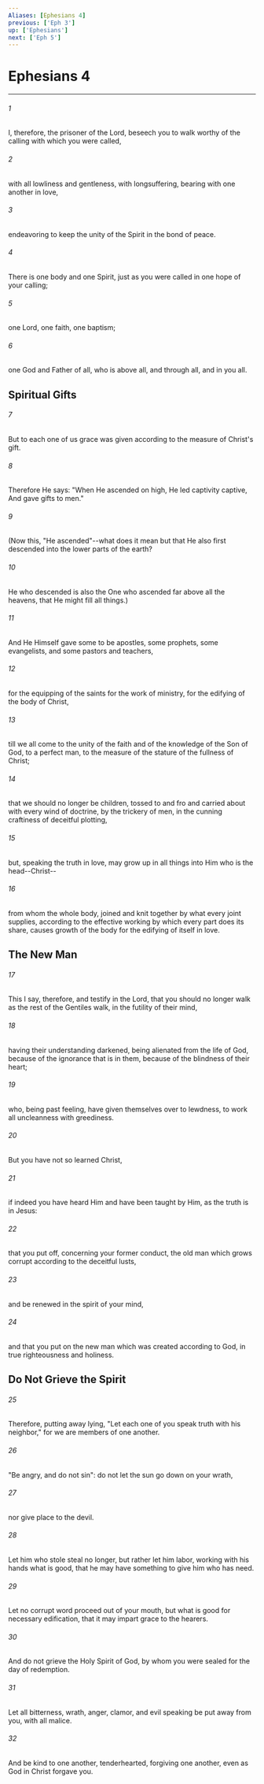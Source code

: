 ```yaml
---
Aliases: [Ephesians 4]
previous: ['Eph 3']
up: ['Ephesians']
next: ['Eph 5']
---
```

# Ephesians 4

***


###### 1 
I, therefore, the prisoner of the Lord, beseech you to walk worthy of the calling with which you were called, 

###### 2 
with all lowliness and gentleness, with longsuffering, bearing with one another in love, 

###### 3 
endeavoring to keep the unity of the Spirit in the bond of peace. 

###### 4 
There is one body and one Spirit, just as you were called in one hope of your calling; 

###### 5 
one Lord, one faith, one baptism; 

###### 6 
one God and Father of all, who is above all, and through all, and in you all.

## Spiritual Gifts 

###### 7 
But to each one of us grace was given according to the measure of Christ's gift. 

###### 8 
Therefore He says: "When He ascended on high, He led captivity captive, And gave gifts to men." 

###### 9 
(Now this, "He ascended"--what does it mean but that He also first descended into the lower parts of the earth? 

###### 10 
He who descended is also the One who ascended far above all the heavens, that He might fill all things.) 

###### 11 
And He Himself gave some to be apostles, some prophets, some evangelists, and some pastors and teachers, 

###### 12 
for the equipping of the saints for the work of ministry, for the edifying of the body of Christ, 

###### 13 
till we all come to the unity of the faith and of the knowledge of the Son of God, to a perfect man, to the measure of the stature of the fullness of Christ; 

###### 14 
that we should no longer be children, tossed to and fro and carried about with every wind of doctrine, by the trickery of men, in the cunning craftiness of deceitful plotting, 

###### 15 
but, speaking the truth in love, may grow up in all things into Him who is the head--Christ-- 

###### 16 
from whom the whole body, joined and knit together by what every joint supplies, according to the effective working by which every part does its share, causes growth of the body for the edifying of itself in love.

## The New Man 

###### 17 
This I say, therefore, and testify in the Lord, that you should no longer walk as the rest of the Gentiles walk, in the futility of their mind, 

###### 18 
having their understanding darkened, being alienated from the life of God, because of the ignorance that is in them, because of the blindness of their heart; 

###### 19 
who, being past feeling, have given themselves over to lewdness, to work all uncleanness with greediness. 

###### 20 
But you have not so learned Christ, 

###### 21 
if indeed you have heard Him and have been taught by Him, as the truth is in Jesus: 

###### 22 
that you put off, concerning your former conduct, the old man which grows corrupt according to the deceitful lusts, 

###### 23 
and be renewed in the spirit of your mind, 

###### 24 
and that you put on the new man which was created according to God, in true righteousness and holiness.

## Do Not Grieve the Spirit 

###### 25 
Therefore, putting away lying, "Let each one of you speak truth with his neighbor," for we are members of one another. 

###### 26 
"Be angry, and do not sin": do not let the sun go down on your wrath, 

###### 27 
nor give place to the devil. 

###### 28 
Let him who stole steal no longer, but rather let him labor, working with his hands what is good, that he may have something to give him who has need. 

###### 29 
Let no corrupt word proceed out of your mouth, but what is good for necessary edification, that it may impart grace to the hearers. 

###### 30 
And do not grieve the Holy Spirit of God, by whom you were sealed for the day of redemption. 

###### 31 
Let all bitterness, wrath, anger, clamor, and evil speaking be put away from you, with all malice. 

###### 32 
And be kind to one another, tenderhearted, forgiving one another, even as God in Christ forgave you.
